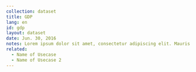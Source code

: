 ```yaml
---
collection: dataset
title: GDP
lang: en
id: gdp
layout: dataset
date: Jun. 30, 2016
notes: Lorem ipsum dolor sit amet, consectetur adipiscing elit. Mauris fermentum massa eget odio elementum, ac ultricies dolor tincidunt. Nulla eu leo a tortor aliquet eleifend. Aliquam eu magna vitae nisl porttitor consectetur vel ut quam. Phasellus magna augue, rutrum vitae vulputate eget, mattis eget ante. Nulla tincidunt, dolor vel imperdiet hendrerit, nisi odio viverra dolor, et condimentum justo ex et urna.
related:
  - Name of Usecase
  - Name of Usecase 2
---
```

